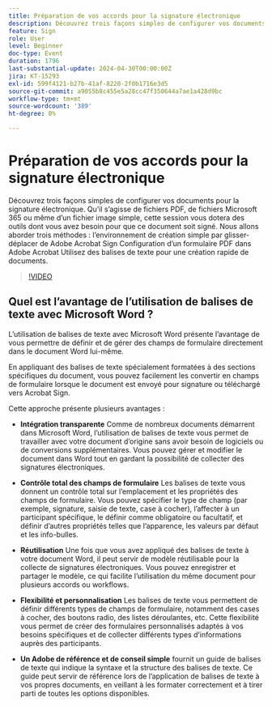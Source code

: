 ```yaml
---
title: Préparation de vos accords pour la signature électronique
description: Découvrez trois façons simples de configurer vos documents pour la signature électronique.
feature: Sign
role: User
level: Beginner
doc-type: Event
duration: 1796
last-substantial-update: 2024-04-30T00:00:00Z
jira: KT-15293
exl-id: 599f4121-b27b-41af-8220-2f0b1716e3d5
source-git-commit: a9055b8c455e5a28cc47f350644a7ae1a428d9bc
workflow-type: tm+mt
source-wordcount: '389'
ht-degree: 0%

---
```


# Préparation de vos accords pour la signature électronique

Découvrez trois façons simples de configurer vos documents pour la signature électronique. Qu’il s’agisse de fichiers PDF, de fichiers Microsoft 365 ou même d’un fichier image simple, cette session vous dotera des outils dont vous avez besoin pour que ce document soit signé. Nous allons aborder trois méthodes : l’environnement de création simple par glisser-déplacer de Adobe Acrobat Sign Configuration d’un formulaire PDF dans Adobe Acrobat Utilisez des balises de texte pour une création rapide de documents.

>[!VIDEO](https://video.tv.adobe.com/v/3428184/?learn=on)

## Quel est l’avantage de l’utilisation de balises de texte avec Microsoft Word ?

L’utilisation de balises de texte avec Microsoft Word présente l’avantage de vous permettre de définir et de gérer des champs de formulaire directement dans le document Word lui-même.

En appliquant des balises de texte spécialement formatées à des sections spécifiques du document, vous pouvez facilement les convertir en champs de formulaire lorsque le document est envoyé pour signature ou téléchargé vers Acrobat Sign.

Cette approche présente plusieurs avantages :

* **Intégration transparente** Comme de nombreux documents démarrent dans Microsoft Word, l’utilisation de balises de texte vous permet de travailler avec votre document d’origine sans avoir besoin de logiciels ou de conversions supplémentaires. Vous pouvez gérer et modifier le document dans Word tout en gardant la possibilité de collecter des signatures électroniques.

* **Contrôle total des champs de formulaire** Les balises de texte vous donnent un contrôle total sur l’emplacement et les propriétés des champs de formulaire. Vous pouvez spécifier le type de champ (par exemple, signature, saisie de texte, case à cocher), l’affecter à un participant spécifique, le définir comme obligatoire ou facultatif, et définir d’autres propriétés telles que l’apparence, les valeurs par défaut et les info-bulles.

* **Réutilisation** Une fois que vous avez appliqué des balises de texte à votre document Word, il peut servir de modèle réutilisable pour la collecte de signatures électroniques. Vous pouvez enregistrer et partager le modèle, ce qui facilite l’utilisation du même document pour plusieurs accords ou workflows.

* **Flexibilité et personnalisation** Les balises de texte vous permettent de définir différents types de champs de formulaire, notamment des cases à cocher, des boutons radio, des listes déroulantes, etc. Cette flexibilité vous permet de créer des formulaires personnalisés adaptés à vos besoins spécifiques et de collecter différents types d’informations auprès des participants.

* **Un Adobe de référence et de conseil simple** fournit un guide de balises de texte qui indique la syntaxe et la structure des balises de texte. Ce guide peut servir de référence lors de l’application de balises de texte à vos propres documents, en veillant à les formater correctement et à tirer parti de toutes les options disponibles.
